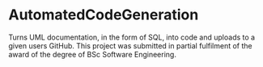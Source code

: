 # AutomatedCodeGeneration
Turns UML documentation, in the form of SQL, into code and uploads to a given users GitHub. This project was submitted in partial fulfilment of the award of the degree of BSc Software Engineering. 
